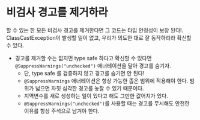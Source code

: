 # 비검사 경고를 제거하라
할 수 있는 한 모든 비검사 경고를 제거한다면 그 코드는 타입 안정성이 보장 된다!. ClassCastException이 발생할 일이 없고, 우리가 의도한 대로 잘 동작하리라 확신할 수 있다.
* 경고를 제거할 수는 없지먼 type safe 하다고 확신할 수 있다면 `@SuppressWarnings("unchecked")` 애너테이션을 달아 경고를 숨기자.
    * 단, type safe 를 검증하지 않고 경고를 숨기면 안 된다!
    * `@SuppressWarnings` 애너테이션은 항상 가능한 좁은 범위에 적용해야 한다. 범위가 넓으면 자칫 심각한 경고를 놓찰 수 있기 때문이다.
    * 지역변수를 새로 생성하는 일이 있다고 해도 그만한 값어치가 있다.
    * `@SuppressWarnings("unchecked")`를 사용할 때는 경고를 무시해도 안전한 이유를 항상 주석으로 남겨야 한다.